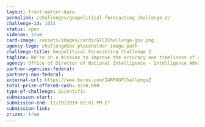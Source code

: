 ```yaml
---
layout: front-matter-data
permalink: /challenges/geopolitical-forecasting-challenge-2/
challenge-id: 1022
status: open
sidenav: true
card-image: /assets/images/cards/GFC2Challenge-gov.png
agency-logo: challengeGov placeholder image path
challenge-title: Geopolitical Forecasting Challenge 2
tagline: We're on a mission to improve the accuracy and timeliness of geopolitical forecasting.
agency: Office of Director of National Intelligence - Intelligence Advanced Research Project Activity
partner-agencies-federal: 
partners-non-federal: 
external-url: https://www.herox.com/IARPAGFChallenge2
total-prize-offered-cash: $250,000
type-of-challenge: Scientific
submission-start: 
submission-end: 11/19/2019 02:01 PM ET
submission-link:  
prizes: true
---
```

